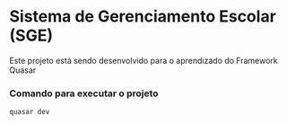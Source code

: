 # Sistema de Gerenciamento Escolar (SGE)

Este projeto está sendo desenvolvido para o aprendizado do Framework Quasar

### Comando para executar o projeto

```bash
quasar dev
```
